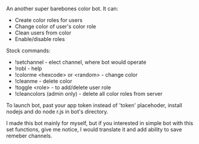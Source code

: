 An another super barebones color bot. It can:  
* Create color roles for users
* Change color of user's color role
* Clean users from color
* Enable/disable roles

Stock commands:
* !setchannel - elect channel, where bot would operate
* !robl - help
* !colorme <hexcode\> or \<random> - change color
* !cleanme - delete color
* !toggle \<role> - to add/delete user role
* !cleancolors (admin only) - delete all color roles from server

To launch bot, past your app token instead of 'token' placehoder, install nodejs and do node r.js in bot's directory.

I made this bot mainly for myself, but if you interested in simple bot with this set functions, give me notice, I would translate it and add ability to save remeber channels.
